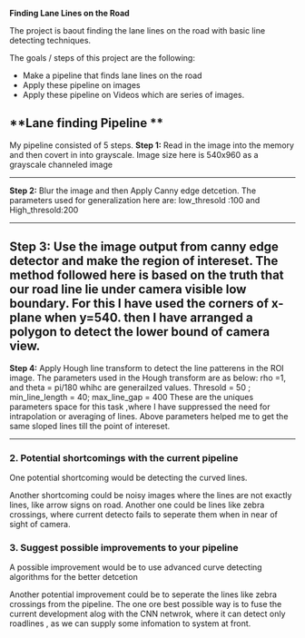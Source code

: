 **Finding Lane Lines on the Road**

The project is baout finding the lane lines on the road with basic line detecting techniques.

The goals / steps of this project are the following:
* Make a pipeline that finds lane lines on the road
* Apply these pipeline on images
* Apply these pipeline on Videos which are series of images.


**Lane finding Pipeline **
---
My pipeline consisted of 5 steps. 
**Step 1:**  Read in the image into the memory and then covert in into grayscale.
Image size here is 540x960 as a grayscale channeled image

[//]: # (Image References)

[image1]: ./test_images/solidYellowLeft_gray.jpg "Grayscale"

---

**Step 2:**  Blur the image and then Apply Canny edge detcetion.
The parameters used for generalization here are: low_thresold :100 and High_thresold:200

[//]: # (Image References)

[image2]: ./test_images/solidYellowLeft_canny.jpg "Grayscale"

---
**Step 3:**  Use the image output from canny edge detector and make the region of intereset.
The method followed here is based on the truth that our road line lie under camera visible low boundary.
For this I have used the corners of x-plane when y=540.
then I have arranged a polygon to detect the lower bound of camera view.
---
**Step 4:**  Apply Hough line transform to detect the line patterens in the ROI image.
The parameters used in the Hough transform are as below:
rho =1, and theta = pi/180 whihc are generailzed values.
Thresold = 50 ; min_line_length = 40; max_line_gap = 400
These are the uniques parameters space for this task ,where I have suppressed the need for intrapolation or averaging of lines.
Above parameters helped me to get the same sloped lines till the point of intereset.

[//]: # (Image References)

[image3]: ./test_images/solidYellowLeft_out.jpg "Grayscale"
	
---


### 2. Potential shortcomings with the current pipeline


One potential shortcoming would be detecting the curved lines.

Another shortcoming could be noisy images where the lines are not exactly lines, like arrow signs on road.
Another one could be lines like zebra crossings, where current detecto fails to seperate them when in near of sight of camera.


### 3. Suggest possible improvements to your pipeline

A possible improvement would be to use advanced curve detecting algorithms for the better detcetion

Another potential improvement could be to seperate the lines like zebra crossings from the pipeline.
The one ore best possible way is to fuse the current development alog with the CNN netwrok, 
where it can detect only roadlines , as we can supply some infomation to system at front.

